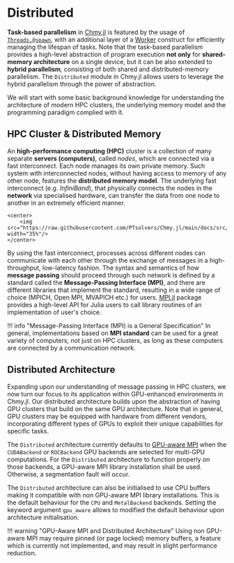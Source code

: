 # Distributed

**Task-based parallelism** in [Chmy.jl](https://github.com/PTsolvers/Chmy.jl) is featured by the usage of [`Threads.@spawn`](https://docs.julialang.org/en/v1/base/multi-threading/#Base.Threads.@spawn), with an additional layer of a [Worker](../developer_doc/workers.md) construct for efficiently managing the lifespan of tasks. Note that the task-based parallelism provides a high-level abstraction of program execution **not only** for **shared-memory architecture** on a single device, but it can be also extended to **hybrid parallelism**, consisting of both shared and distributed-memory parallelism. The `Distributed` module in Chmy.jl allows users to leverage the hybrid parallelism through the power of abstraction.

We will start with some basic background knowledge for understanding the architecture of modern HPC clusters, the underlying memory model and the programming paradigm complied with it.

## HPC Cluster & Distributed Memory

An **high-performance computing (HPC)** cluster is a collection of many separate **servers (computers)**, called *nodes*, which are connected via a fast interconnect.
Each node manages its own private memory. Such system with interconnected nodes, without having access to memory of any other node, features the **distributed memory model**. The underlying fast interconnect (e.g. *InfiniBand*), that physically connects the nodes in the **network** via specialised hardware, can transfer the data from one node to another in an extremely efficient manner.

```@raw html
<center>
    <img src="https://raw.githubusercontent.com/PTsolvers/Chmy.jl/main/docs/src/assets/compute_cluster.jpg" width="35%"/>
</center>
```

By using the fast interconnect, processes across different nodes can communicate with each other through the exchange of messages in a high-throughput, low-latency fashion. The syntax and semantics of how **message passing** should proceed through such network is defined by a standard called the **Message-Passing Interface (MPI)**, and there are different libraries that implement the standard, resulting in a wide range of choice (MPICH, Open MPI, MVAPICH etc.) for users. [MPI.jl](https://github.com/JuliaParallel/MPI.jl) package provides a high-level API for Julia users to call library routines of an implementation of user's choice.


!!! info "Message-Passing Interface (MPI) is a General Specification"
    In general, implementations based on **MPI standard** can be used for a great variety of computers, not just on HPC clusters, as long as these computers are connected by a communication network.

## Distributed Architecture

Expanding upon our understanding of message passing in HPC clusters, we now turn our focus to its application within GPU-enhanced environments in Chmy.jl. Our distributed architecture builds upon the abstraction of having GPU clusters that build on the same GPU architecture. Note that in general, GPU clusters may be equipped with hardware from different vendors, incorporating different types of GPUs to exploit their unique capabilities for specific tasks.

The `Distributed` architecture currently defaults to [GPU-aware MPI](https://juliaparallel.org/MPI.jl/stable/usage/#CUDA-aware-MPI-support) when the `CUDABackend` or `ROCBackend` GPU backends are selected for multi-GPU computations. For the `Distributed` architecture to function properly on those backends, a GPU-aware MPI library installation shall be used. Otherwise, a segmentation fault will occur.

The `Distributed` architecture can also be initialised to use CPU buffers making it compatible with non GPU-aware MPI library installations. This is the default behaviour for the `CPU` and `MetalBackend` backends. Setting the keyword argument `gpu_aware` allows to modified the default behaviour upon architecture initialisation.

!!! warning "GPU-Aware MPI and Distributed Architecture"
    Using non GPU-aware MPI may require pinned (or page locked) memory buffers, a feature which is currently not implemented, and may result in slight performance reduction.
